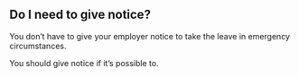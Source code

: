 ##  Do I need to give notice?

You don’t have to give your employer notice to take the leave in emergency
circumstances.

You should give notice if it’s possible to.

